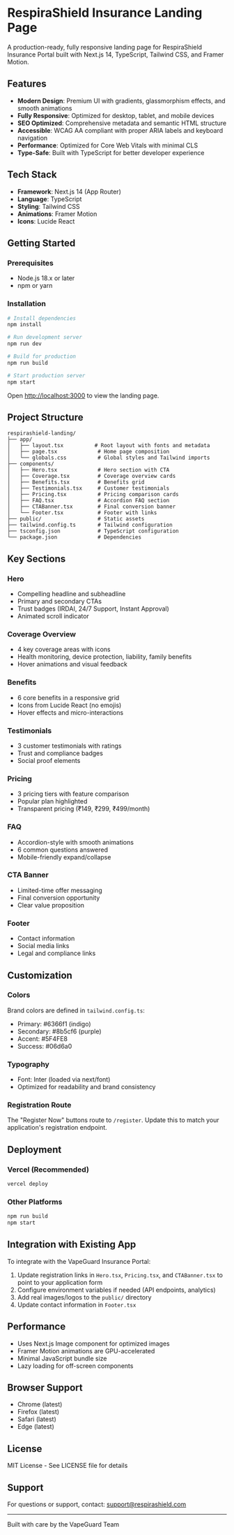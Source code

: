 # RespiraShield Insurance Landing Page

A production-ready, fully responsive landing page for RespiraShield Insurance Portal built with Next.js 14, TypeScript, Tailwind CSS, and Framer Motion.

## Features

- **Modern Design**: Premium UI with gradients, glassmorphism effects, and smooth animations
- **Fully Responsive**: Optimized for desktop, tablet, and mobile devices
- **SEO Optimized**: Comprehensive metadata and semantic HTML structure
- **Accessible**: WCAG AA compliant with proper ARIA labels and keyboard navigation
- **Performance**: Optimized for Core Web Vitals with minimal CLS
- **Type-Safe**: Built with TypeScript for better developer experience

## Tech Stack

- **Framework**: Next.js 14 (App Router)
- **Language**: TypeScript
- **Styling**: Tailwind CSS
- **Animations**: Framer Motion
- **Icons**: Lucide React

## Getting Started

### Prerequisites

- Node.js 18.x or later
- npm or yarn

### Installation

```bash
# Install dependencies
npm install

# Run development server
npm run dev

# Build for production
npm run build

# Start production server
npm start
```

Open [http://localhost:3000](http://localhost:3000) to view the landing page.

## Project Structure

```
respirashield-landing/
├── app/
│   ├── layout.tsx          # Root layout with fonts and metadata
│   ├── page.tsx             # Home page composition
│   └── globals.css          # Global styles and Tailwind imports
├── components/
│   ├── Hero.tsx             # Hero section with CTA
│   ├── Coverage.tsx         # Coverage overview cards
│   ├── Benefits.tsx         # Benefits grid
│   ├── Testimonials.tsx     # Customer testimonials
│   ├── Pricing.tsx          # Pricing comparison cards
│   ├── FAQ.tsx              # Accordion FAQ section
│   ├── CTABanner.tsx        # Final conversion banner
│   └── Footer.tsx           # Footer with links
├── public/                  # Static assets
├── tailwind.config.ts       # Tailwind configuration
├── tsconfig.json            # TypeScript configuration
└── package.json             # Dependencies
```

## Key Sections

### Hero
- Compelling headline and subheadline
- Primary and secondary CTAs
- Trust badges (IRDAI, 24/7 Support, Instant Approval)
- Animated scroll indicator

### Coverage Overview
- 4 key coverage areas with icons
- Health monitoring, device protection, liability, family benefits
- Hover animations and visual feedback

### Benefits
- 6 core benefits in a responsive grid
- Icons from Lucide React (no emojis)
- Hover effects and micro-interactions

### Testimonials
- 3 customer testimonials with ratings
- Trust and compliance badges
- Social proof elements

### Pricing
- 3 pricing tiers with feature comparison
- Popular plan highlighted
- Transparent pricing (₹149, ₹299, ₹499/month)

### FAQ
- Accordion-style with smooth animations
- 6 common questions answered
- Mobile-friendly expand/collapse

### CTA Banner
- Limited-time offer messaging
- Final conversion opportunity
- Clear value proposition

### Footer
- Contact information
- Social media links
- Legal and compliance links

## Customization

### Colors
Brand colors are defined in `tailwind.config.ts`:
- Primary: #6366f1 (indigo)
- Secondary: #8b5cf6 (purple)
- Accent: #5F4FE8
- Success: #06d6a0

### Typography
- Font: Inter (loaded via next/font)
- Optimized for readability and brand consistency

### Registration Route
The "Register Now" buttons route to `/register`. Update this to match your application's registration endpoint.

## Deployment

### Vercel (Recommended)
```bash
vercel deploy
```

### Other Platforms
```bash
npm run build
npm start
```

## Integration with Existing App

To integrate with the VapeGuard Insurance Portal:

1. Update registration links in `Hero.tsx`, `Pricing.tsx`, and `CTABanner.tsx` to point to your application form
2. Configure environment variables if needed (API endpoints, analytics)
3. Add real images/logos to the `public/` directory
4. Update contact information in `Footer.tsx`

## Performance

- Uses Next.js Image component for optimized images
- Framer Motion animations are GPU-accelerated
- Minimal JavaScript bundle size
- Lazy loading for off-screen components

## Browser Support

- Chrome (latest)
- Firefox (latest)
- Safari (latest)
- Edge (latest)

## License

MIT License - See LICENSE file for details

## Support

For questions or support, contact: support@respirashield.com

---

Built with care by the VapeGuard Team
